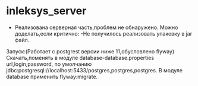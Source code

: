 # inleksys_server
+ Реализована серверная часть,проблем не обнаружено.
Можно доделать,если критично:
-Не получилось реализовать упаковку в jar файл.

Запуск:(Работает с postgrest версии ниже 11,обусловлено flyway)
Скачать,поменять в модуле database-database.properties url,login,password, по умолчанию jdbc:postgresql://localhost:5433/postgres,postgres,postgres.
В модуле database применить flyway:migrate.
